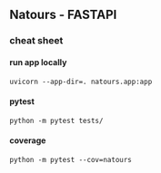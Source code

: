 ## Natours - FASTAPI

### cheat sheet

#### run app locally

`uvicorn --app-dir=. natours.app:app`

#### pytest

`python -m pytest tests/`

#### coverage

`python -m pytest --cov=natours`

